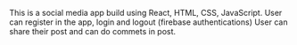 This is a social media app build using React, HTML, CSS, JavaScript.
User can register in the app, login and logout (firebase authentications)
User can share their post and can do commets in post.
